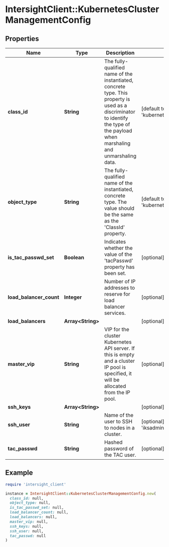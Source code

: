 # IntersightClient::KubernetesClusterManagementConfig

## Properties

| Name | Type | Description | Notes |
| ---- | ---- | ----------- | ----- |
| **class_id** | **String** | The fully-qualified name of the instantiated, concrete type. This property is used as a discriminator to identify the type of the payload when marshaling and unmarshaling data. | [default to &#39;kubernetes.ClusterManagementConfig&#39;] |
| **object_type** | **String** | The fully-qualified name of the instantiated, concrete type. The value should be the same as the &#39;ClassId&#39; property. | [default to &#39;kubernetes.ClusterManagementConfig&#39;] |
| **is_tac_passwd_set** | **Boolean** | Indicates whether the value of the &#39;tacPasswd&#39; property has been set. | [optional][readonly][default to false] |
| **load_balancer_count** | **Integer** | Number of IP addresses to reserve for load balancer services. | [optional] |
| **load_balancers** | **Array&lt;String&gt;** |  | [optional] |
| **master_vip** | **String** | VIP for the cluster Kubernetes API server. If this is empty and a cluster IP pool is specified, it will be allocated from the IP pool. | [optional] |
| **ssh_keys** | **Array&lt;String&gt;** |  | [optional] |
| **ssh_user** | **String** | Name of the user to SSH to nodes in a cluster. | [optional][readonly][default to &#39;iksadmin&#39;] |
| **tac_passwd** | **String** | Hashed password of the TAC user. | [optional] |

## Example

```ruby
require 'intersight_client'

instance = IntersightClient::KubernetesClusterManagementConfig.new(
  class_id: null,
  object_type: null,
  is_tac_passwd_set: null,
  load_balancer_count: null,
  load_balancers: null,
  master_vip: null,
  ssh_keys: null,
  ssh_user: null,
  tac_passwd: null
)
```

